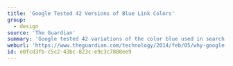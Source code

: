 ```yaml
---
title: 'Google Tested 42 Versions of Blue Link Colors'
group:
  - design
source: 'The Guardian'
summary: 'Google tested 42 variations of the color blue used in search results to find the blue which resulted in the most clicks.'
weburl: 'https://www.theguardian.com/technology/2014/feb/05/why-google-engineers-designers'
id: e0fcd3fb-c5c2-43bc-823c-e9c3c7888ee9
---
```

